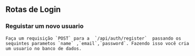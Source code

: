   ## Rotas de Login
  ### Reguistar um novo usuario
    
    Faça um requisição `POST` para a  `/api/auth/register`  passando os sequintes parametos `name` ,`email`,`password`. Fazendo isso você cria um usuario no banco de dados.
    

     


  
 

           